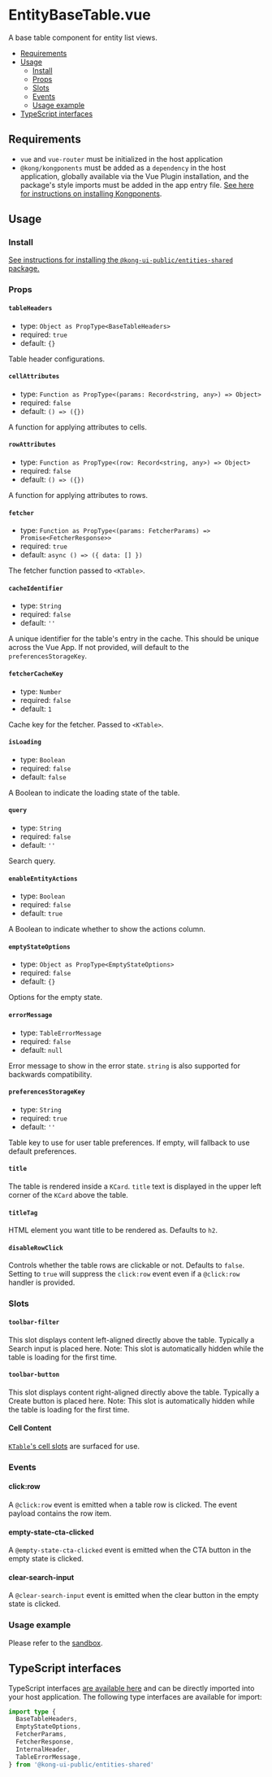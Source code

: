 # EntityBaseTable.vue

A base table component for entity list views.

- [Requirements](#requirements)
- [Usage](#usage)
  - [Install](#install)
  - [Props](#props)
  - [Slots](#slots)
  - [Events](#events)
  - [Usage example](#usage-example)
- [TypeScript interfaces](#typescript-interfaces)

## Requirements

- `vue` and `vue-router` must be initialized in the host application
- `@kong/kongponents` must be added as a `dependency` in the host application, globally available via the Vue Plugin installation, and the package's style imports must be added in the app entry file. [See here for instructions on installing Kongponents](https://kongponents.konghq.com/#globally-install-all-kongponents).

## Usage

### Install

[See instructions for installing the `@kong-ui-public/entities-shared` package.](../README.md#install)

### Props

#### `tableHeaders`

- type: `Object as PropType<BaseTableHeaders>`
- required: `true`
- default: `{}`

Table header configurations.

#### `cellAttributes`

- type: `Function as PropType<(params: Record<string, any>) => Object>`
- required: `false`
- default: `() => ({})`

A function for applying attributes to cells.

#### `rowAttributes`

- type: `Function as PropType<(row: Record<string, any>) => Object>`
- required: `false`
- default: `() => ({})`

A function for applying attributes to rows.

#### `fetcher`

- type: `Function as PropType<(params: FetcherParams) => Promise<FetcherResponse>>`
- required: `true`
- default: `async () => ({ data: [] })`

The fetcher function passed to `<KTable>`.

#### `cacheIdentifier`

- type: `String`
- required: `false`
- default: `''`

A unique identifier for the table's entry in the cache. This should be unique across the Vue App.
If not provided, will default to the `preferencesStorageKey`.

#### `fetcherCacheKey`

- type: `Number`
- required: `false`
- default: `1`

Cache key for the fetcher. Passed to `<KTable>`.

#### `isLoading`

- type: `Boolean`
- required: `false`
- default: `false`

A Boolean to indicate the loading state of the table.

#### `query`

- type: `String`
- required: `false`
- default: `''`

Search query.

#### `enableEntityActions`

- type: `Boolean`
- required: `false`
- default: `true`

A Boolean to indicate whether to show the actions column.

#### `emptyStateOptions`

- type: `Object as PropType<EmptyStateOptions>`
- required: `false`
- default: `{}`

Options for the empty state.

#### `errorMessage`

- type: `TableErrorMessage`
- required: `false`
- default: `null`

Error message to show in the error state. `string` is also supported for backwards compatibility.

#### `preferencesStorageKey`

- type: `String`
- required: `true`
- default: `''`

Table key to use for user table preferences. If empty, will fallback to use default preferences.

#### `title`

The table is rendered inside a `KCard`. `title` text is displayed in the upper left corner of the `KCard` above the table.

#### `titleTag`

HTML element you want title to be rendered as. Defaults to `h2`.

#### `disableRowClick`

Controls whether the table rows are clickable or not. Defaults to `false`. Setting to `true` will suppress the `click:row` event even if a `@click:row` handler is provided.

### Slots

#### `toolbar-filter`

This slot displays content left-aligned directly above the table. Typically a Search input is placed here.
Note: This slot is automatically hidden while the table is loading for the first time.

#### `toolbar-button`

This slot displays content right-aligned directly above the table. Typically a Create button is placed here.
Note: This slot is automatically hidden while the table is loading for the first time.

#### Cell Content

[`KTable`'s cell slots](https://kongponents.konghq.com/components/table.html#column-cell) are surfaced for use.

### Events

#### click:row

A `@click:row` event is emitted when a table row is clicked. The event payload contains the row item.

#### empty-state-cta-clicked

A `@empty-state-cta-clicked` event is emitted when the CTA button in the empty state is clicked.

#### clear-search-input

A `@clear-search-input` event is emitted when the clear button in the empty state is clicked.

### Usage example

Please refer to the [sandbox](../sandbox/pages/EntityBaseTablePage.vue).

## TypeScript interfaces

TypeScript interfaces [are available here](https://github.com/Kong/public-ui-components/blob/main/packages/entities/entities-shared/src/types/entity-base-table.ts) and can be directly imported into your host application. The following type interfaces are available for import:

```ts
import type {
  BaseTableHeaders,
  EmptyStateOptions,
  FetcherParams,
  FetcherResponse,
  InternalHeader,
  TableErrorMessage,
} from '@kong-ui-public/entities-shared'
```
